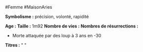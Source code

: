 #Femme #MaisonAries 

**Symbolisme :** précision, volonté, rapidité

**Age :**
**Taille :** 1m92
**Nombre de vies :**
**Nombres de résurrections :**
- Morte attaquée par des loup à 3 ans en -30

**Titres :** 
"
"

